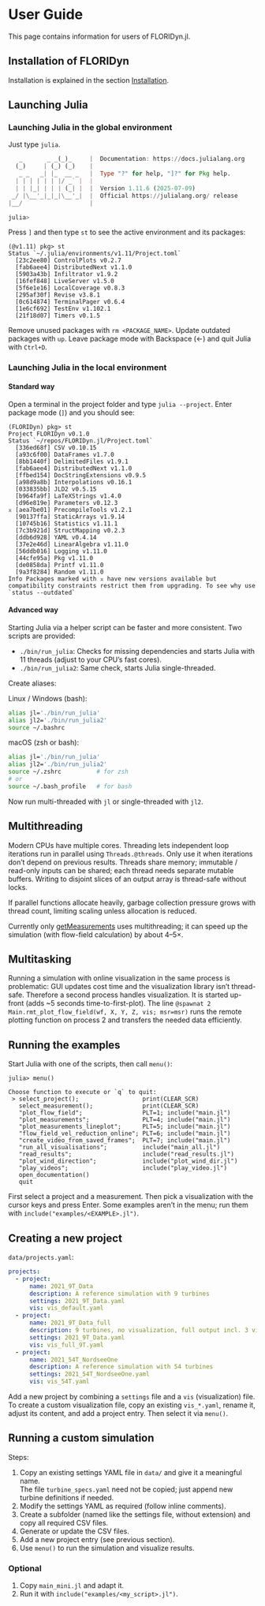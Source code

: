 # User Guide

This page contains information for users of FLORIDyn.jl.

## Installation of FLORIDyn
Installation is explained in the section [Installation](@ref).

## Launching Julia
### Launching Julia in the global environment
Just type `julia`.
```julia
   _       _ _(_)_     |  Documentation: https://docs.julialang.org
  (_)     | (_) (_)    |
   _ _   _| |_  __ _   |  Type "?" for help, "]?" for Pkg help.
  | | | | | | |/ _` |  |
  | | |_| | | | (_| |  |  Version 1.11.6 (2025-07-09)
 _/ |\__'_|_|_|\__'_|  |  Official https://julialang.org/ release
|__/                   |

julia>
```
Press `]` and then type `st` to see the active environment and its packages:
```
(@v1.11) pkg> st
Status `~/.julia/environments/v1.11/Project.toml`
  [23c2ee80] ControlPlots v0.2.7
  [fab6aee4] DistributedNext v1.1.0
  [5903a43b] Infiltrator v1.9.2
  [16fef848] LiveServer v1.5.0
  [5f6e1e16] LocalCoverage v0.8.3
  [295af30f] Revise v3.8.1
  [0c614874] TerminalPager v0.6.4
  [1e6cf692] TestEnv v1.102.1
  [21f18d07] Timers v0.1.5
```
Remove unused packages with `rm <PACKAGE_NAME>`. Update outdated packages with `up`. Leave package mode with Backspace (←) and quit Julia with `Ctrl+D`.

### Launching Julia in the local environment
#### Standard way
Open a terminal in the project folder and type `julia --project`. Enter package mode (`]`) and you should see:
```
(FLORIDyn) pkg> st
Project FLORIDyn v0.1.0
Status `~/repos/FLORIDyn.jl/Project.toml`
  [336ed68f] CSV v0.10.15
  [a93c6f00] DataFrames v1.7.0
  [8bb1440f] DelimitedFiles v1.9.1
  [fab6aee4] DistributedNext v1.1.0
  [ffbed154] DocStringExtensions v0.9.5
  [a98d9a8b] Interpolations v0.16.1
  [033835bb] JLD2 v0.5.15
  [b964fa9f] LaTeXStrings v1.4.0
  [d96e819e] Parameters v0.12.3
⌅ [aea7be01] PrecompileTools v1.2.1
  [90137ffa] StaticArrays v1.9.14
  [10745b16] Statistics v1.11.1
  [7c3b921d] StructMapping v0.2.3
  [ddb6d928] YAML v0.4.14
  [37e2e46d] LinearAlgebra v1.11.0
  [56ddb016] Logging v1.11.0
  [44cfe95a] Pkg v1.11.0
  [de0858da] Printf v1.11.0
  [9a3f8284] Random v1.11.0
Info Packages marked with ⌅ have new versions available but compatibility constraints restrict them from upgrading. To see why use `status --outdated`
```

#### Advanced way
Starting Julia via a helper script can be faster and more consistent. Two scripts are provided:
- `./bin/run_julia`: Checks for missing dependencies and starts Julia with 11 threads (adjust to your CPU’s fast cores).
- `./bin/run_julia2`: Same check, starts Julia single-threaded.

Create aliases:

Linux / Windows (bash):
```bash
alias jl='./bin/run_julia'
alias jl2='./bin/run_julia2'
source ~/.bashrc
```

macOS (zsh or bash):
```bash
alias jl='./bin/run_julia'
alias jl2='./bin/run_julia2'
source ~/.zshrc          # for zsh
# or
source ~/.bash_profile   # for bash
```

Now run multi-threaded with `jl` or single-threaded with `jl2`.

## Multithreading
Modern CPUs have multiple cores. Threading lets independent loop iterations run in parallel using `Threads.@threads`. Only use it when iterations don’t depend on previous results. Threads share memory; immutable / read-only inputs can be shared; each thread needs separate mutable buffers. Writing to disjoint slices of an output array is thread-safe without locks.

If parallel functions allocate heavily, garbage collection pressure grows with thread count, limiting scaling unless allocation is reduced.

Currently only [getMeasurements](@ref) uses multithreading; it can speed up the simulation (with flow-field calculation) by about 4–5×.

## Multitasking
Running a simulation with online visualization in the same process is problematic: GUI updates cost time and the visualization library isn’t thread-safe. Therefore a second process handles visualization. It is started up-front (adds ~5 seconds time-to-first-plot). The line `@spawnat 2 Main.rmt_plot_flow_field(wf, X, Y, Z, vis; msr=msr)` runs the remote plotting function on process 2 and transfers the needed data efficiently.

## Running the examples
Start Julia with one of the scripts, then call `menu()`:
```
julia> menu()

Choose function to execute or `q` to quit:
 > select_project();                  print(CLEAR_SCR)
   select_measurement();              print(CLEAR_SCR)
   "plot_flow_field";                 PLT=1; include("main.jl")
   "plot_measurements";               PLT=4; include("main.jl")
   "plot_measurements_lineplot";      PLT=5; include("main.jl")
   "flow_field_vel_reduction_online"; PLT=6; include("main.jl")
   "create_video_from_saved_frames";  PLT=7; include("main.jl")
   "run_all_visualisations";          include("main_all.jl")
   "read_results";                    include("read_results.jl")
   "plot_wind_direction";             include("plot_wind_dir.jl")
   "play_videos";                     include("play_video.jl")
   open_documentation()
   quit
```
First select a project and a measurement. Then pick a visualization with the cursor keys and press Enter. Some examples aren’t in the menu; run them with `include("examples/<EXAMPLE>.jl")`. 
## Creating a new project
`data/projects.yaml`:
```yaml
projects:
  - project:
      name: 2021_9T_Data
      description: A reference simulation with 9 turbines
      settings: 2021_9T_Data.yaml
      vis: vis_default.yaml
  - project:
      name: 2021_9T_Data_full
      description: 9 turbines, no visualization, full output incl. 3 videos
      settings: 2021_9T_Data.yaml
      vis: vis_full_9T.yaml
  - project:
      name: 2021_54T_NordseeOne
      description: A reference simulation with 54 turbines
      settings: 2021_54T_NordseeOne.yaml
      vis: vis_54T.yaml
```
Add a new project by combining a `settings` file and a `vis` (visualization) file. To create a custom visualization file, copy an existing `vis_*.yaml`, rename it, adjust its content, and add a project entry. Then select it via `menu()`.

## Running a custom simulation
Steps:
1. Copy an existing settings YAML file in `data/` and give it a meaningful name.  
   The file `turbine_specs.yaml` need not be copied; just append new turbine definitions if needed.
2. Modify the settings YAML as required (follow inline comments).
3. Create a subfolder (named like the settings file, without extension) and copy all required CSV files.
4. Generate or update the CSV files.
5. Add a new project entry (see previous section).
6. Use `menu()` to run the simulation and visualize results.

### Optional
1. Copy `main_mini.jl` and adapt it.
2. Run it with `include("examples/<my_script>.jl")`.